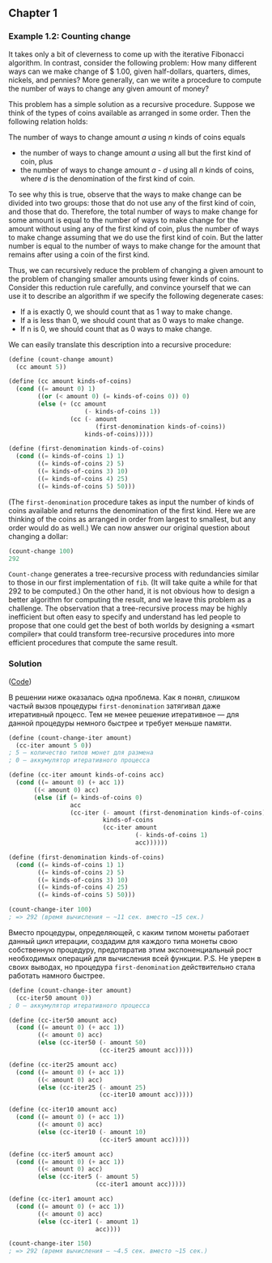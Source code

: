 ## Chapter 1

### Example 1.2: Counting change

It takes only a bit of cleverness to come up with the iterative Fibonacci algorithm. In contrast, consider the following problem: How many different ways can we make change of $ 1.00, given half-dollars, quarters, dimes, nickels, and pennies? More generally, can we write a procedure to compute the number of ways to change any given amount of money?

This problem has a simple solution as a recursive procedure. Suppose we think of the types of coins available as arranged in some order. Then the following relation holds:

The number of ways to change amount _a_ using _n_ kinds of coins equals

  * the number of ways to change amount _a_ using all but the first kind of coin, plus
  * the number of ways to change amount _a - d_ using all _n_ kinds of coins, where _d_ is the denomination of the first kind of coin.

To see why this is true, observe that the ways to make change can be divided into two groups: those that do not use any of the first kind of coin, and those that do. Therefore, the total number of ways to make change for some amount is equal to the number of ways to make change for the amount without using any of the first kind of coin, plus the number of ways to make change assuming that we do use the first kind of coin. But the latter number is equal to the number of ways to make change for the amount that remains after using a coin of the first kind.

Thus, we can recursively reduce the problem of changing a given amount to the problem of changing smaller amounts using fewer kinds of coins. Consider this reduction rule carefully, and convince yourself that we can use it to describe an algorithm if we specify the following degenerate cases:

  * If a is exactly 0, we should count that as 1 way to make change.
  * If a is less than 0, we should count that as 0 ways to make change.
  * If n is 0, we should count that as 0 ways to make change.

We can easily translate this description into a recursive procedure:

```scheme
(define (count-change amount)
  (cc amount 5))

(define (cc amount kinds-of-coins)
  (cond ((= amount 0) 1)
        ((or (< amount 0) (= kinds-of-coins 0)) 0)
        (else (+ (cc amount
                     (- kinds-of-coins 1))
                 (cc (- amount
                        (first-denomination kinds-of-coins))
                     kinds-of-coins)))))

(define (first-denomination kinds-of-coins)
  (cond ((= kinds-of-coins 1) 1)
        ((= kinds-of-coins 2) 5)
        ((= kinds-of-coins 3) 10)
        ((= kinds-of-coins 4) 25)
        ((= kinds-of-coins 5) 50)))
```

(The `first-denomination` procedure takes as input the number of kinds of coins available and returns the denomination of the first kind. Here we are thinking of the coins as arranged in order from largest to smallest, but any order would do as well.) We can now answer our original question about changing a dollar:

```scheme
(count-change 100)
292
```

`Count-change` generates a tree-recursive process with redundancies similar to those in our first implementation of `fib`. (It will take quite a while for that 292 to be computed.) On the other hand, it is not obvious how to design a better algorithm for computing the result, and we leave this problem as a challenge. The observation that a tree-recursive process may be highly inefficient but often easy to specify and understand has led people to propose that one could get the best of both worlds by designing a «smart compiler» that could transform tree-recursive procedures into more efficient procedures that compute the same result.

### Solution

([Code](../../src/Chapter%201/Example%201.2:%20Counting%20change.scm))

В решении ниже оказалась одна проблема. Как я понял, слишком частый вызов процедуры `first-denomination` затягивал даже итеративный процесс. Тем не менее решение итеративное — для данной процедуры немного быстрее и требует меньше памяти.

```scheme
(define (count-change-iter amount)
  (cc-iter amount 5 0))
; 5 — количество типов монет для размена
; 0 — аккумулятор итеративного процесса

(define (cc-iter amount kinds-of-coins acc)
  (cond ((= amount 0) (+ acc 1))
       ((< amount 0) acc)
       (else (if (= kinds-of-coins 0)
                 acc
                 (cc-iter (- amount (first-denomination kinds-of-coins))
                          kinds-of-coins
                          (cc-iter amount
                                   (- kinds-of-coins 1)
                                   acc))))))

(define (first-denomination kinds-of-coins)
  (cond ((= kinds-of-coins 1) 1)
        ((= kinds-of-coins 2) 5)
        ((= kinds-of-coins 3) 10)
        ((= kinds-of-coins 4) 25)
        ((= kinds-of-coins 5) 50)))

(count-change-iter 100)
; => 292 (время вычисления — ~11 сек. вместо ~15 сек.)
```

Вместо процедуры, определяющей, с каким типом монеты работает данный цикл итерации, создадим для каждого типа монеты свою собственную процедуру, предотвратив этим экспоненциальный рост необходимых операций для вычисления всей функции.
P.S. Не уверен в своих выводах, но процедура `first-denomination` действительно стала работать намного быстрее.

```scheme
(define (count-change-iter amount)
  (cc-iter50 amount 0))
; 0 — аккумулятор итеративного процесса

(define (cc-iter50 amount acc)
  (cond ((= amount 0) (+ acc 1))
        ((< amount 0) acc)
        (else (cc-iter50 (- amount 50)
                         (cc-iter25 amount acc)))))

(define (cc-iter25 amount acc)
  (cond ((= amount 0) (+ acc 1))
        ((< amount 0) acc)
        (else (cc-iter25 (- amount 25)
                         (cc-iter10 amount acc)))))

(define (cc-iter10 amount acc)
  (cond ((= amount 0) (+ acc 1))
        ((< amount 0) acc)
        (else (cc-iter10 (- amount 10)
                         (cc-iter5 amount acc)))))

(define (cc-iter5 amount acc)
  (cond ((= amount 0) (+ acc 1))
        ((< amount 0) acc)
        (else (cc-iter5 (- amount 5)
                        (cc-iter1 amount acc)))))

(define (cc-iter1 amount acc)
  (cond ((= amount 0) (+ acc 1))
        ((< amount 0) acc)
        (else (cc-iter1 (- amount 1)
                        acc))))

(count-change-iter 150)
; => 292 (время вычисления — ~4.5 сек. вместо ~15 сек.)
```

